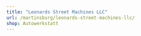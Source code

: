 ```yaml
---
title: "Leonards Street Machines LLC"
url: /martinsburg/leonards-street-machines-llc/
shop: Autowerkstatt
---
```

